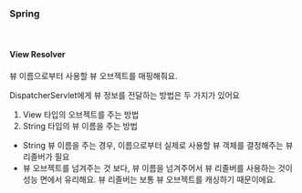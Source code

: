 ### Spring 
<br>

#### View Resolver
뷰 이름으로부터 사용할 뷰 오브젝트를 매핑해줘요.
<br>

DispatcherServlet에게 뷰 정보를 전달하는 방법은 두 가지가 있어요

1) View 타입의 오브젝트를 주는 방법
2) String 타입의 뷰 이름을 주는 방법

- String 뷰 이름을 주는 경우, 이름으로부터 실제로 사용할 뷰 객체를 결정해주는 뷰 리졸버가 필요
- 뷰 오브젝트를 넘겨주는 것 보다, 뷰 이름을 넘겨주어서 뷰 리졸버를 사용하는 것이 성능 면에서 유리해요. 뷰 리졸버는 보통 뷰 오브젝트를 캐싱하기 때문이에요.

